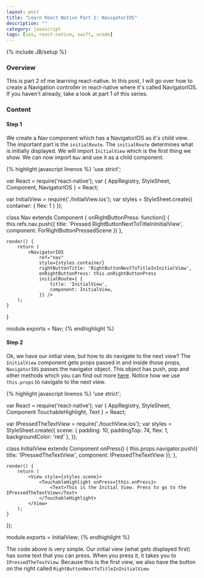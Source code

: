 ```yaml
---
layout: post
title: "Learn React Native Part 2: NavigatorIOS"
description: ""
category: javascript
tags: [ios, react-native, swift, xcode]
---
```

{% include JB/setup %}

<!-- Overview -->
<h3>Overview</h3>

This is part 2 of me learning react-native. In this post, I will go over how to create a Navigation controller in react-native where it's called NavigatorIOS. If you haven't already, take a look at part 1 of this series.

<!-- Content -->
<h3>Content</h3>

<!-- Step 1 -->
<h4>Step 1</h4>

We create a Nav component which has a NavigatorIOS as it's child view. The important part is the `initialRoute`. The `initialRoute` determines what is initially displayed. We will import `InitialView` which is the first thing we show.
We can now import `Nav` and use it as a child component.

<!-- Code _______________________________________-->
{% highlight javascript linenos %}
'use strict';

var React = require('react-native');
var {
  AppRegistry,
  StyleSheet,
  Component,
  NavigatorIOS
} = React;

var InitialView = require('./InitialView.ios');
var styles = StyleSheet.create({
    container: {
        flex: 1
    }
});

class Nav extends Component {
    onRightButtonPress: function() {
        this.refs.nav.push({
            title: 'Pressed RightButtonNextToTitleInInitialView',
            component: ForRightButtonPressedScene
        })
    },

    render() {
        return (
            <NavigatorIOS
                ref="nav"
                style={styles.container}
                rightButtonTitle: 'RightButtonNextToTitleInInitialView',
                onRightButtonPress: this.onRightButtonPress
                initialRoute={ {
                    title: 'InitialView',
                    component: InitialView,
                }} />
        );
    }
}

module.exports = Nav;
{% endhighlight %}
<!-- /Code ^^^^^^^^^^^^^^^^^^^^^^^^^^^^^^^^^^^^^^-->

<!-- Step 2 -->
<h4>Step 2</h4>

Ok, we have our initial view, but how to do navigate to the next view? The `InitialView` component gets props passed in and inside those props, `NavigatorIOS` passes the navigator object. This object has push, pop and other methods which you can find out more [here](https://facebook.github.io/react-native/docs/navigatorios.html#content). Notice how we use `this.props` to navigate to the next view.

<!-- Code _______________________________________-->
{% highlight javascript linenos %}
'use strict';

var React = require('react-native');
var {
  AppRegistry,
  StyleSheet,
  Component
  TouchableHighlight,
  Text
} = React;

var IPressedTheTextView = require('./touchView.ios');
var styles = StyleSheet.create({
    scene: {
        padding: 10,
        paddingTop: 74,
        flex: 1,
        backgroundColor: 'red'
    },
});

class InitialView extends Component
    onPress() {
        this.props.navigator.push({
            title: 'IPressedTheTextView',
            component: IPressedTheTextView
        });
    },

    render() {
        return (
            <View style={styles.scene}>
                <TouchableHighlight onPress={this.onPress}>
                    <Text>This is the Initial View. Press to go to the IPressedTheTextView</Text>
                </TouchableHighlight>
            </View>
        );
    }
});

module.exports = InitialView;
{% endhighlight %}
<!-- /Code ^^^^^^^^^^^^^^^^^^^^^^^^^^^^^^^^^^^^^^-->


The code above is very simple. Our initial view (what gets displayed first) has some text that you can press. When you press it, it takes you to `IPressedTheTextView`. Because this is the first view, we also have the button on the right called `RightButtonNextToTitleInInitialView`.